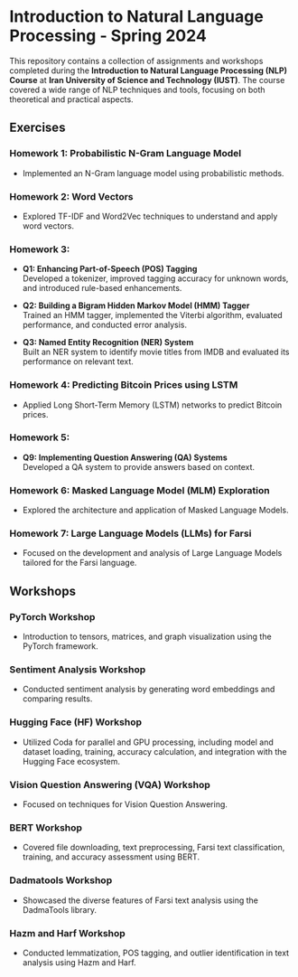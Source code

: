 # Introduction to Natural Language Processing - Spring 2024

This repository contains a collection of assignments and workshops completed during the **Introduction to Natural Language Processing (NLP) Course** at **Iran University of Science and Technology (IUST)**. The course covered a wide range of NLP techniques and tools, focusing on both theoretical and practical aspects.

## Exercises

### Homework 1: Probabilistic N-Gram Language Model
- Implemented an N-Gram language model using probabilistic methods.

### Homework 2: Word Vectors
- Explored TF-IDF and Word2Vec techniques to understand and apply word vectors.

### Homework 3:
- **Q1: Enhancing Part-of-Speech (POS) Tagging**  
  Developed a tokenizer, improved tagging accuracy for unknown words, and introduced rule-based enhancements.
  
- **Q2: Building a Bigram Hidden Markov Model (HMM) Tagger**  
  Trained an HMM tagger, implemented the Viterbi algorithm, evaluated performance, and conducted error analysis.
  
- **Q3: Named Entity Recognition (NER) System**  
  Built an NER system to identify movie titles from IMDB and evaluated its performance on relevant text.

### Homework 4: Predicting Bitcoin Prices using LSTM
- Applied Long Short-Term Memory (LSTM) networks to predict Bitcoin prices.

### Homework 5:
- **Q9: Implementing Question Answering (QA) Systems**  
  Developed a QA system to provide answers based on context.

### Homework 6: Masked Language Model (MLM) Exploration
- Explored the architecture and application of Masked Language Models.

### Homework 7: Large Language Models (LLMs) for Farsi
- Focused on the development and analysis of Large Language Models tailored for the Farsi language.

## Workshops

### PyTorch Workshop
- Introduction to tensors, matrices, and graph visualization using the PyTorch framework.

### Sentiment Analysis Workshop
- Conducted sentiment analysis by generating word embeddings and comparing results.

### Hugging Face (HF) Workshop
- Utilized Coda for parallel and GPU processing, including model and dataset loading, training, accuracy calculation, and integration with the Hugging Face ecosystem.

### Vision Question Answering (VQA) Workshop
- Focused on techniques for Vision Question Answering.

### BERT Workshop
- Covered file downloading, text preprocessing, Farsi text classification, training, and accuracy assessment using BERT.

### Dadmatools Workshop
- Showcased the diverse features of Farsi text analysis using the DadmaTools library.

### Hazm and Harf Workshop
- Conducted lemmatization, POS tagging, and outlier identification in text analysis using Hazm and Harf.
